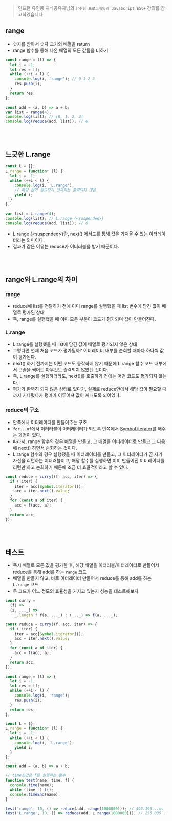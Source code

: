 > 인프런 유인동 지식공유자님의 `함수형 프로그래밍과 JavaScript ES6+` 강의를 참고하였습니다

## range

- 숫자를 받아서 숫자 크기의 배열을 return
- range 함수를 통해 나온 배열의 모든 값들을 더하기

```javascript
const range = (l) => {
  let i = -1;
  let res = [];
  while (++i < l) {
    console.log(i, 'range'); // 0 1 2 3
    res.push(i);
  }
  return res;
};

const add = (a, b) => a + b;
var list = range(4);
console.log(list); // [0, 1, 2, 3]
console.log(reduce(add, list)); // 6
```

<br />
<br />

## 느긋한 L.range

```javascript
const L = {};
L.range = function* (l) {
  let i = -1;
  while (++i < l) {
    console.log(i, 'L.range');
    // 해당 값이 필요하기 전까지는 출력되지 않음
    yield i;
  }
};

var list = L.range(4);
console.log(list); // L.range {<suspended>}
console.log(reduce(add, list)); // 6
```

- L.range {\<suspended>}란, next() 메서드를 통해 값을 가져올 수 있는 이터레이터라는 의미이다.
- 결과가 같은 이유는 reduce가 이터러블을 받기 때문이다.

<br />
<br />

## range와 L.range의 차이

### range

- reduce에 list를 전달하기 전에 이미 range를 실행했을 때 list 변수에 담긴 값이 배열로 평가된 상태
- 즉, range를 실행했을 때 이미 모든 부분이 코드가 평가되며 값이 만들어진다.

### L.range

- L.range를 실행했을 때 list에 담긴 값이 배열로 평가되지 않은 상태
- 그렇다면 언제 처음 코드가 평가될까? 이터레이터 내부를 순회할 때마다 하나씩 값이 평가된다.
- next() 하기 전까지는 어떤 코드도 동작하지 않기 때문에 L.range 함수 코드 내부에서 콘솔을 찍어도 아무것도 출력되지 않았던 것이다.
- 즉, L.range를 실행하더라도, next()를 호출하기 전에는 어떤 코드도 평가되지 않는다.
- 평가가 완벽히 되지 않은 상태로 있다가, 실제로 reduce안에서 해당 값이 필요할 때 까지 기다렸다가 평가가 이루어져 값이 꺼내도록 되어있다.

### reduce의 구조

- 안쪽에서 이터레이터를 만들어주는 구조
- `for...of`에서 이터러블이 이터레이터가 되도록 안쪽에서 [Symbol.iterator]()를 해주는 과정이 있다.
- 따라서, range 함수의 경우 배열을 만들고, 그 배열을 이터레이터로 만들고 그 다음에 next() 하면서 순회하는 것이다.
- L.range 함수의 경우 실행됐을 때 이터레이터를 만들고, 그 이터레이터가 곧 자기 자신을 리턴하는 이터러블이고, 해당 함수를 실행하면 이미 만들어진 이터레이터를 리턴만 하고 순회하기 때문에 조금 더 효율적이라고 할 수 있다.

```javascript
const reduce = curry((f, acc, iter) => {
  if (!iter) {
    iter = acc[Symbol.iterator]();
    acc = iter.next().value;
  }
  for (const a of iter) {
    acc = f(acc, a);
  }
  return acc;
});
```

<br />
<br />

## 테스트

- 즉시 배열로 모든 값을 평가한 후, 해당 배열을 이터러블/이터레이터로 만들어서 reduce를 통해 add를 하는 `range` 코드
- 배열을 만들지 않고, 바로 이터레이터 만들어서 reduce를 통해 add를 하는 `L.range` 코드
- 두 코드가 어느 정도의 효율성을 가지고 있는지 성능을 테스트해보자

```javascript
const curry =
  (f) =>
  (a, ..._) =>
    _.length ? f(a, ..._) : (..._) => f(a, ..._);

const reduce = curry((f, acc, iter) => {
  if (!iter) {
    iter = acc[Symbol.iterator]();
    acc = iter.next().value;
  }
  for (const a of iter) {
    acc = f(acc, a);
  }
  return acc;
});

const range = (l) => {
  let i = -1;
  let res = [];
  while (++i < l) {
    console.log(i, 'range');
    res.push(i);
  }
  return res;
};

const L = {};
L.range = function* (l) {
  let i = -1;
  while (++i < l) {
    console.log(i, 'L.range');
    yield i;
  }
};

const add = (a, b) => a + b;

// time초만큼 f를 실행하는 함수
function test(name, time, f) {
  console.time(name);
  while (time--) f();
  console.timeEnd(name);
}

test('range', 10, () => reduce(add, range(1000000))); // 492.196...ms
test('L.range', 10, () => reduce(add, L.range(1000000))); // 256.035...ms
```
